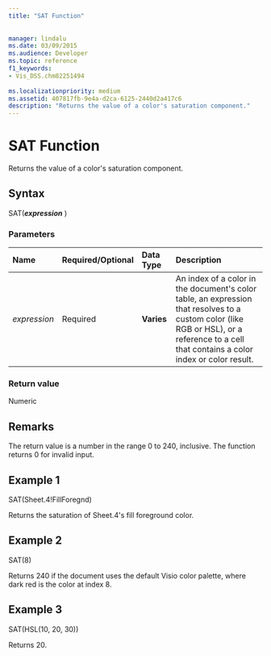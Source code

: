 ```yaml
---
title: "SAT Function"
 
 
manager: lindalu
ms.date: 03/09/2015
ms.audience: Developer
ms.topic: reference
f1_keywords:
- Vis_DSS.chm82251494
 
ms.localizationpriority: medium
ms.assetid: 407817fb-9e4a-d2ca-6125-2440d2a417c6
description: "Returns the value of a color's saturation component."
---
```


# SAT Function

Returns the value of a color's saturation component.
  
## Syntax

SAT(***expression*** )
  
### Parameters

|**Name**|**Required/Optional**|**Data Type**|**Description**|
|:-----|:-----|:-----|:-----|
| *expression* <br/> |Required  <br/> |**Varies** <br/> |An index of a color in the document's color table, an expression that resolves to a custom color (like RGB or HSL), or a reference to a cell that contains a color index or color result. |

### Return value

Numeric
  
## Remarks

The return value is a number in the range 0 to 240, inclusive. The function returns 0 for invalid input.
  
## Example 1

SAT(Sheet.4!FillForegnd)
  
Returns the saturation of Sheet.4's fill foreground color.
  
## Example 2

SAT(8)
  
Returns 240 if the document uses the default Visio color palette, where dark red is the color at index 8.
  
## Example 3

SAT(HSL(10, 20, 30))
  
Returns 20.
  